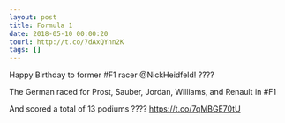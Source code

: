 ```yaml
---
layout: post
title: Formula 1
date: 2018-05-10 00:00:20
tourl: http://t.co/7dAxQYnn2K
tags: []
---
```

Happy Birthday to former #F1 racer @NickHeidfeld! ????

The German raced for Prost, Sauber, Jordan, Williams, and Renault in #F1

And scored a total of 13 podiums ???? https://t.co/7qMBGE70tU